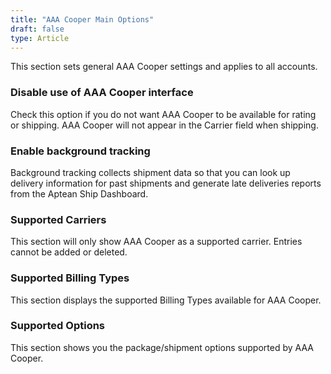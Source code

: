 ```yaml
---
title: "AAA Cooper Main Options"
draft: false
type: Article
---
```


This section sets general AAA Cooper settings and applies to all accounts.
### Disable use of AAA Cooper interface


Check this option if you do not want AAA Cooper to be available for rating or shipping. AAA Cooper will not appear in the Carrier field when shipping.
### Enable background tracking


Background tracking collects shipment data so that you can look up delivery information for past shipments and generate late deliveries reports from the Aptean Ship Dashboard.
### Supported Carriers


This section will only show AAA Cooper as a supported carrier. Entries cannot be added or deleted.
### Supported Billing Types


This section displays the supported Billing Types available for AAA Cooper.
### Supported Options


This section shows you the package/shipment options supported by AAA Cooper.

